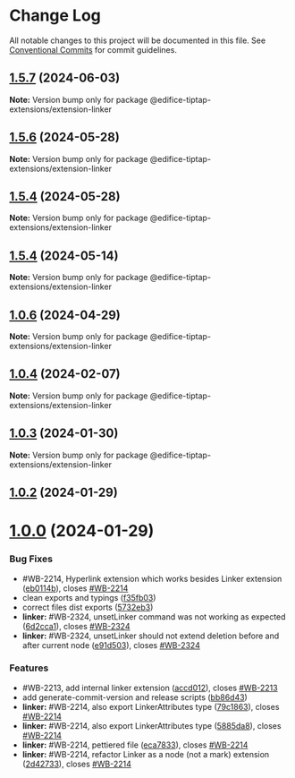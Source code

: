 # Change Log

All notable changes to this project will be documented in this file.
See [Conventional Commits](https://conventionalcommits.org) for commit guidelines.

## [1.5.7](https://github.com/edificeio/edifice-ui/compare/v1.5.5...v1.5.7) (2024-06-03)

**Note:** Version bump only for package @edifice-tiptap-extensions/extension-linker

## [1.5.6](https://github.com/edificeio/edifice-ui/compare/v1.5.4-develop.22...v1.5.6) (2024-05-28)

**Note:** Version bump only for package @edifice-tiptap-extensions/extension-linker

## [1.5.4](https://github.com/edificeio/edifice-ui/compare/v1.5.4-develop.22...v1.5.4) (2024-05-28)

**Note:** Version bump only for package @edifice-tiptap-extensions/extension-linker

## [1.5.4](https://github.com/edificeio/edifice-ui/compare/v1.5.4-develop.7...v1.5.4) (2024-05-14)

**Note:** Version bump only for package @edifice-tiptap-extensions/extension-linker

## [1.0.6](https://github.com/edificeio/edifice-tiptap-extensions/compare/v1.0.6-develop.2...v1.0.6) (2024-04-29)

**Note:** Version bump only for package @edifice-tiptap-extensions/extension-linker

## [1.0.4](https://github.com/opendigitaleducation/edifice-tiptap-extensions/compare/v1.0.3...v1.0.4) (2024-02-07)

**Note:** Version bump only for package @edifice-tiptap-extensions/extension-linker

## [1.0.3](https://github.com/opendigitaleducation/edifice-tiptap-extensions/compare/v1.0.2...v1.0.3) (2024-01-30)

**Note:** Version bump only for package @edifice-tiptap-extensions/extension-linker

## [1.0.2](https://github.com/opendigitaleducation/edifice-tiptap-extensions/compare/v1.0.1...v1.0.2) (2024-01-29)

# [1.0.0](https://github.com/opendigitaleducation/edifice-tiptap-extensions/compare/v1.0.1-dev.6...v1.0.0) (2024-01-29)

### Bug Fixes

- #WB-2214, Hyperlink extension which works besides Linker extension ([eb0114b](https://github.com/opendigitaleducation/edifice-tiptap-extensions/commit/eb0114be52b3e2393a96d3a4e2d9d84f1084e342)), closes [#WB-2214](https://github.com/opendigitaleducation/edifice-tiptap-extensions/issues/WB-2214)
- clean exports and typings ([f35fb03](https://github.com/opendigitaleducation/edifice-tiptap-extensions/commit/f35fb03f49a953d463242f256137f06e791b4ea9))
- correct files dist exports ([5732eb3](https://github.com/opendigitaleducation/edifice-tiptap-extensions/commit/5732eb35283f76c983bdbd71e88c035b6249af4f))
- **linker:** #WB-2324, unsetLinker command was not working as expected ([6d2cca1](https://github.com/opendigitaleducation/edifice-tiptap-extensions/commit/6d2cca1bdb1e8ac6e9c0af9ee44fead1bf601286)), closes [#WB-2324](https://github.com/opendigitaleducation/edifice-tiptap-extensions/issues/WB-2324)
- **linker:** #WB-2324, unsetLinker should not extend deletion before and after current node ([e91d503](https://github.com/opendigitaleducation/edifice-tiptap-extensions/commit/e91d5038d41ae38e528190b17955e25ac4b98c19)), closes [#WB-2324](https://github.com/opendigitaleducation/edifice-tiptap-extensions/issues/WB-2324)

### Features

- #WB-2213, add internal linker extension ([accd012](https://github.com/opendigitaleducation/edifice-tiptap-extensions/commit/accd01201176eb34b77c3c4814ef1cba11b9f901)), closes [#WB-2213](https://github.com/opendigitaleducation/edifice-tiptap-extensions/issues/WB-2213)
- add generate-commit-version and release scripts ([bb86d43](https://github.com/opendigitaleducation/edifice-tiptap-extensions/commit/bb86d4309a81e15a0a5363a16fe4ce99844d68bb))
- **linker:** #WB-2214, also export LinkerAttributes type ([79c1863](https://github.com/opendigitaleducation/edifice-tiptap-extensions/commit/79c18637efabcb8f32186b7f14c21f1a68cf95b4)), closes [#WB-2214](https://github.com/opendigitaleducation/edifice-tiptap-extensions/issues/WB-2214)
- **linker:** #WB-2214, also export LinkerAttributes type ([5885da8](https://github.com/opendigitaleducation/edifice-tiptap-extensions/commit/5885da851b49bb5b4b6311df952337943cd26499)), closes [#WB-2214](https://github.com/opendigitaleducation/edifice-tiptap-extensions/issues/WB-2214)
- **linker:** #WB-2214, pettiered file ([eca7833](https://github.com/opendigitaleducation/edifice-tiptap-extensions/commit/eca7833cee82a01d85dc1d5ecd6a046f70711da7)), closes [#WB-2214](https://github.com/opendigitaleducation/edifice-tiptap-extensions/issues/WB-2214)
- **linker:** #WB-2214, refactor Linker as a node (not a mark) extension ([2d42733](https://github.com/opendigitaleducation/edifice-tiptap-extensions/commit/2d427333318eebd49762dd11f784ad4db57a5867)), closes [#WB-2214](https://github.com/opendigitaleducation/edifice-tiptap-extensions/issues/WB-2214)
